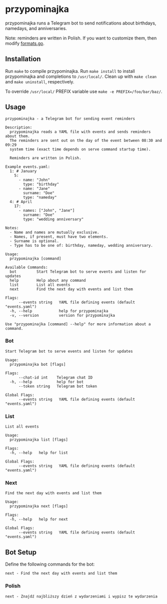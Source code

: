 <!-- FIXME: update docs, especially commands -->
# przypominajka

przypominajka runs a Telegram bot to send notifications about birthdays,
namedays, and anniversaries.

Note: reminders are written in Polish. If you want to customize them, then
modify [formats.go](formats.go).

## Installation
Run `make` to compile przypominajka.
Run `make install` to install przypominajka and completions to `/usr/local/`.
Clean up with `make clean` and `make uninstall`, respectively.

To override `/usr/local/` PREFIX variable use `make -e PREFIX=/foo/bar/baz/`.

## Usage
```
przypominajka - a Telegram bot for sending event reminders

Description:
  przypominajka reads a YAML file with events and sends reminders about them.
  The reminders are sent out on the day of the event between 08:30 and 09:29
  system time (exact time depends on serve command startup time).

  Reminders are written in Polish.

Example events.yaml:
  1: # January
    5:
      - name: "John"
        type: "birthday"
      - name: "Jane"
        surname: "Doe"
        type: "nameday"
  4: # April
    17:
      - names: ["John", "Jane"]
        surname: "Doe"
        type: "wedding anniversary"

Notes:
  - Name and names are mutually exclusive.
  - Names, if present, must have two elements.
  - Surname is optional.
  - Type has to be one of: birthday, nameday, wedding anniversary.

Usage:
  przypominajka [command]

Available Commands:
  bot         Start Telegram bot to serve events and listen for updates
  help        Help about any command
  list        List all events
  next        Find the next day with events and list them

Flags:
      --events string   YAML file defining events (default "events.yaml")
  -h, --help            help for przypominajka
  -v, --version         version for przypominajka

Use "przypominajka [command] --help" for more information about a command.
```

### Bot
```
Start Telegram bot to serve events and listen for updates

Usage:
  przypominajka bot [flags]

Flags:
      --chat-id int    Telegram chat ID
  -h, --help           help for bot
      --token string   Telegram bot token

Global Flags:
      --events string   YAML file defining events (default "events.yaml")
```

### List
```
List all events

Usage:
  przypominajka list [flags]

Flags:
  -h, --help   help for list

Global Flags:
      --events string   YAML file defining events (default "events.yaml")
```

### Next
```
Find the next day with events and list them

Usage:
  przypominajka next [flags]

Flags:
  -h, --help   help for next

Global Flags:
      --events string   YAML file defining events (default "events.yaml")
```

## Bot Setup
Define the following commands for the bot:
```
next - Find the next day with events and list them
```

### Polish
```
next - Znajdź najbliższy dzień z wydarzeniami i wypisz te wydarzenia
```
